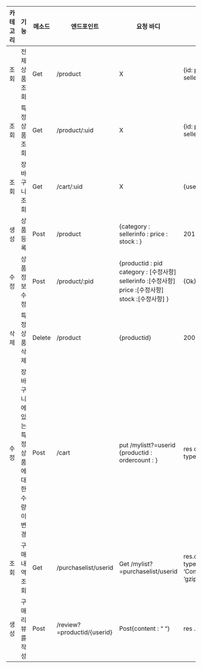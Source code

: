 |카테고리|기능|메소드|엔드포인트|요청 바디|성공시 응답|
|---|---|---|---|---|---|
|조회|전체 상품 조회|Get|/product|X|{id: productid: category: sellerinfo: price: stock: ...}|
|조회|특정 상품 조회|Get|/product/:uid|X|{id: productid:uid category: sellerinfo: price: stock:}|
|조회|장바구니 조회|Get|/cart/:uid|X|{userid : uid productid : }|
|생성|상품 등록|Post|/product|{category : sellerinfo : price : stock : }|201|
|수정|상품 정보 수정|Post|/product/:pid|{productid : pid category : [수정사항] sellerinfo :[수정사항] price :[수정사항] stock :[수정사항] }|{Ok}|
|삭제|특정 상품 삭제|Delete|/product|{productid}|200|
|수정|장바구니에 있는 특정상품에 대한 수량이 변경|Post|/cart|put /mylistt?=userid {productid : ordercount : }|res code(201)header(’Content-type’, ‘application/json’)send(|
|조회|구매내역 조회|Get|/purchaselist/userid|Get /mylist?=purchaselist/userid|res.code(200).header(’Content-type’, ‘application/json’, ‘Content-encoding’, ‘gzip’)).send({purchaselist})|
|생성|구매리뷰를 작성|Post|/review?=productid/{userid}|Post{content : “     “}|res .code(201) |

